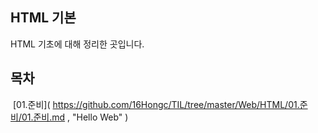 ## HTML 기본

HTML 기초에 대해 정리한 곳입니다. 



## 목차

​	[01.준비]( https://github.com/16Hongc/TIL/tree/master/Web/HTML/01.준비/01.준비.md , "Hello Web" )

